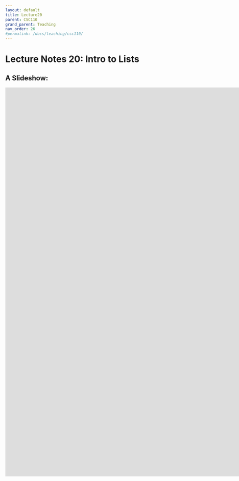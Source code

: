 ```yaml
---
layout: default
title: Lecture20
parent: CSC110
grand_parent: Teaching
nav_order: 26
#permalink: /docs/teaching/csc110/
---  
```

  

Lecture Notes 20: Intro to Lists
===========================================



A Slideshow:
---------------

<iframe src="https://docs.google.com/presentation/d/e/2PACX-1vRYBhIfn6fOwv6VhVI9XGLBulwAMfazF8urSs8pPGj-qvGAwyHAiB0HIyyOFiPo6bhycwPtGLEiwwv-/embed?start=false&loop=false&delayms=60000" frameborder="0" width="2111" height="1216" allowfullscreen="true" mozallowfullscreen="true" webkitallowfullscreen="true"></iframe>
